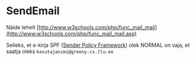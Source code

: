 # SendEmail

Näide lehelt [http://www.w3schools.com/php/func_mail_mail](http://www.w3schools.com/php/func_mail_mail.asp)

Selleks, et e-kirja SPF ([Sender Policy Framework](https://support.google.com/a/answer/33786?hl=en)) olek NORMAL on vaja, et saatja oleks `kasutajanimi@greeny.cs.tlu.ee`